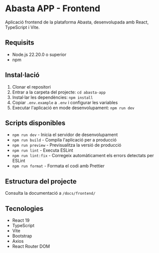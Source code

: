 # Abasta APP - Frontend

Aplicació frontend de la plataforma Abasta, desenvolupada amb React, TypeScript i Vite.

## Requisits

- Node.js 22.20.0 o superior  
- npm

## Instal·lació

1. Clonar el repositori  
2. Entrar a la carpeta del projecte: `cd abasta-app`  
3. Instal·lar les dependències: `npm install`  
4. Copiar `.env.example` a `.env` i configurar les variables  
5. Executar l'aplicació en mode desenvolupament: `npm run dev`

## Scripts disponibles

- `npm run dev` - Inicia el servidor de desenvolupament  
- `npm run build` - Compila l'aplicació per a producció  
- `npm run preview` - Previsualitza la versió de producció  
- `npm run lint` - Executa ESLint  
- `npm run lint:fix` - Corregeix automàticament els errors detectats per ESLint  
- `npm run format` - Formata el codi amb Prettier

## Estructura del projecte

Consulta la documentació a `/docs/frontend/`

## Tecnologies

- React 19  
- TypeScript  
- Vite  
- Bootstrap  
- Axios  
- React Router DOM
